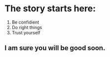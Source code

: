 <h1>The story starts here:</h1>
<ol>
  <li>Be confidient</li>
  <li>Do right things</li>
  <li>Trust yourself</li>
</ol>
<h2>I am sure you will be good soon.</h2>

